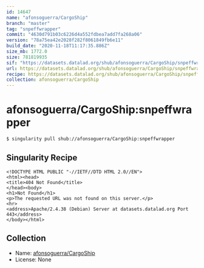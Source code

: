 ```yaml
---
id: 14647
name: "afonsoguerra/CargoShip"
branch: "master"
tag: "snpeffwrapper"
commit: "4630d791b03c6226d4a552fdbea7add7fa268a06"
version: "78a75ea42e2028f282f8061849fb6e11"
build_date: "2020-11-18T11:17:35.886Z"
size_mb: 1772.0
size: 781819935
sif: "https://datasets.datalad.org/shub/afonsoguerra/CargoShip/snpeffwrapper/2020-11-18-4630d791-78a75ea4/78a75ea42e2028f282f8061849fb6e11.sif"
url: https://datasets.datalad.org/shub/afonsoguerra/CargoShip/snpeffwrapper/2020-11-18-4630d791-78a75ea4/
recipe: https://datasets.datalad.org/shub/afonsoguerra/CargoShip/snpeffwrapper/2020-11-18-4630d791-78a75ea4/Singularity
collection: afonsoguerra/CargoShip
---
```


# afonsoguerra/CargoShip:snpeffwrapper

```bash
$ singularity pull shub://afonsoguerra/CargoShip:snpeffwrapper
```

## Singularity Recipe

```singularity
<!DOCTYPE HTML PUBLIC "-//IETF//DTD HTML 2.0//EN">
<html><head>
<title>404 Not Found</title>
</head><body>
<h1>Not Found</h1>
<p>The requested URL was not found on this server.</p>
<hr>
<address>Apache/2.4.38 (Debian) Server at datasets.datalad.org Port 443</address>
</body></html>
```

## Collection

 - Name: [afonsoguerra/CargoShip](https://github.com/afonsoguerra/CargoShip)
 - License: None


